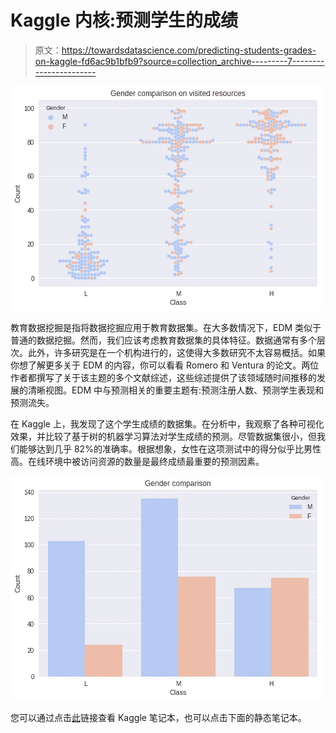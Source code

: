 # Kaggle 内核:预测学生的成绩

> 原文：<https://towardsdatascience.com/predicting-students-grades-on-kaggle-fd6ac9b1bfb9?source=collection_archive---------7----------------------->

![](img/cfbd27457c1873a5d20429908af344dd.png)

教育数据挖掘是指将数据挖掘应用于教育数据集。在大多数情况下，EDM 类似于普通的数据挖掘。然而，我们应该考虑教育数据集的具体特征。数据通常有多个层次。此外，许多研究是在一个机构进行的，这使得大多数研究不太容易概括。如果你想了解更多关于 EDM 的内容，你可以看看 Romero 和 Ventura 的论文。两位作者都撰写了关于该主题的多个文献综述，这些综述提供了该领域随时间推移的发展的清晰视图。EDM 中与预测相关的重要主题有:预测注册人数、预测学生表现和预测流失。

在 Kaggle 上，我发现了这个学生成绩的数据集。在分析中，我观察了各种可视化效果，并比较了基于树的机器学习算法对学生成绩的预测。尽管数据集很小，但我们能够达到几乎 82%的准确率。根据想象，女性在这项测试中的得分似乎比男性高。在线环境中被访问资源的数量是最终成绩最重要的预测因素。

![](img/0aa9c306a9205af121e239f84fe53eb1.png)

您可以通过点击[此](https://www.kaggle.com/rruizendaal/d/aljarah/xAPI-Edu-Data/visualizations-tree-based-classification-methods)链接查看 Kaggle 笔记本，也可以点击下面的静态笔记本。